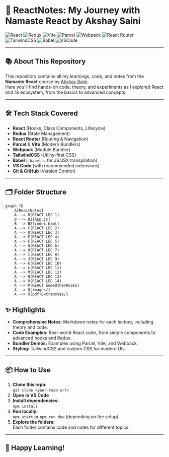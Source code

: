 # 🚀 ReactNotes: My Journey with Namaste React by Akshay Saini

![React](https://img.shields.io/badge/React-20232A?style=for-the-badge&logo=react&logoColor=61DAFB)
![Redux](https://img.shields.io/badge/Redux-593D88?style=for-the-badge&logo=redux&logoColor=white)
![Vite](https://img.shields.io/badge/Vite-646CFF?style=for-the-badge&logo=vite&logoColor=FFD62E)
![Parcel](https://img.shields.io/badge/Parcel-FFCB13?style=for-the-badge&logo=parcel&logoColor=black)
![Webpack](https://img.shields.io/badge/Webpack-2B3A42?style=for-the-badge&logo=webpack&logoColor=8DD6F9)
![React Router](https://img.shields.io/badge/React_Router-CA4245?style=for-the-badge&logo=react-router&logoColor=white)
![TailwindCSS](https://img.shields.io/badge/TailwindCSS-38B2AC?style=for-the-badge&logo=tailwind-css&logoColor=white)
![Babel](https://img.shields.io/badge/Babel-F9DC3E?style=for-the-badge&logo=babel&logoColor=black)
![VSCode](https://img.shields.io/badge/VS_Code-007ACC?style=for-the-badge&logo=visual-studio-code&logoColor=white)

---

## 📚 About This Repository

This repository contains all my learnings, code, and notes from the **Namaste React** course by [Akshay Saini](https://namastedev.com/namaste-react).  
Here you'll find hands-on code, theory, and experiments as I explored React and its ecosystem, from the basics to advanced concepts.


---

## 🛠️ Tech Stack Covered

- **React** (Hooks, Class Components, Lifecycle)
- **Redux** (State Management)
- **React Router** (Routing & Navigation)
- **Parcel** & **Vite** (Modern Bundlers)
- **Webpack** (Module Bundler)
- **TailwindCSS** (Utility-first CSS)
- **Babel** (`.babelrc` for JS/JSX transpilation)
- **VS Code** (with recommended extensions)
- **Git & GitHub** (Version Control)

---

## 🗂️ Folder Structure

```mermaid
graph TD
    A[ReactNotes]
    A --> B(REACT LEC 1)
    B --> B1[App.js]
    B --> B2[index.html]
    A --> C(REACT LEC 2)
    A --> D(REACT LEC 3)
    A --> E(REACT LEC 4)
    A --> F(REACT LEC 5)
    A --> G(REACT LEC 6)
    A --> H(REACT LEC 7)
    A --> I(REACT LEC 8)
    A --> J(REACT LEC 9)
    A --> K(REACT LEC 10)
    A --> L(REACT LEC 11)
    A --> M(REACT LEC 12)
    A --> N(REACT LEC 13)
    A --> O(REACT LEC 14)
    A --> P(REACT SomeOtherHooks)
    A --> Q[images/]
    A --> R[pdf+ExtraNotes/]
```
## ✨ Highlights

- **Comprehensive Notes:** Markdown notes for each lecture, including theory and code.
- **Code Examples:** Real-world React code, from simple components to advanced hooks and Redux.
- **Bundler Demos:** Examples using Parcel, Vite, and Webpack.
- **Styling:** TailwindCSS and custom CSS for modern UIs.

---

## 📦 How to Use

1. **Clone this repo:**  
   `git clone <your-repo-url>`
2. **Open in VS Code**
3. **Install dependencies:**  
   `npm install`
4. **Run locally:**  
   `npm start` or `npm run dev` (depending on the setup)
5. **Explore the folders:**  
   Each folder contains code and notes for different topics.

---
## 🌟 Happy Learning!